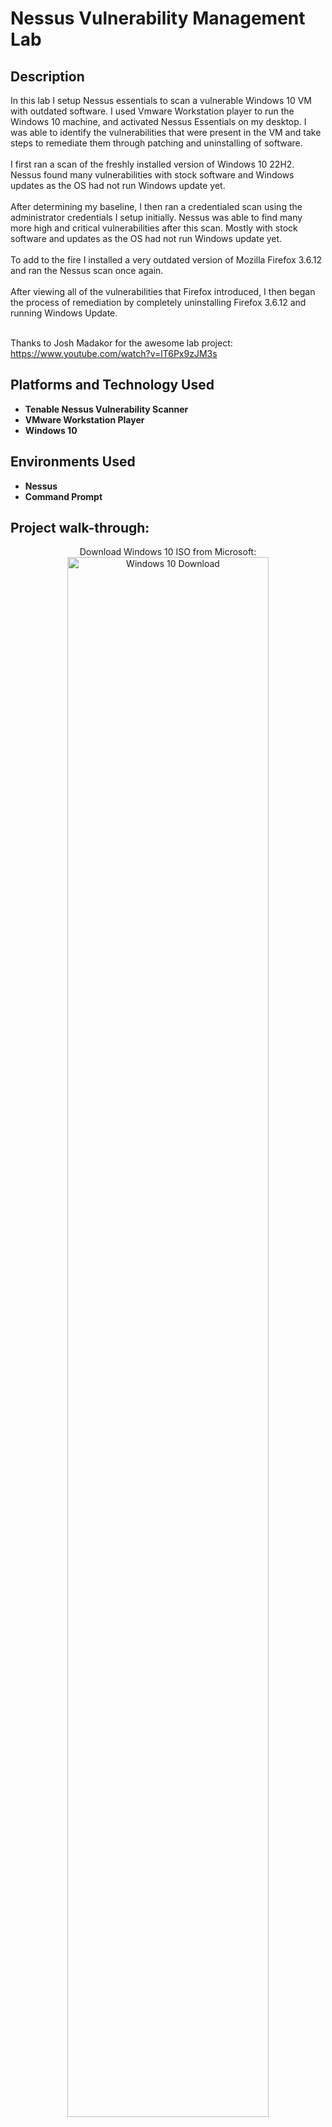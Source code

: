 <h1>Nessus Vulnerability Management Lab</h1>

<!-- ### [YouTube Demonstration](https://youtu.be/7eJexJVCqJo) -->

<h2>Description</h2>
In this lab I setup Nessus essentials to scan a vulnerable Windows 10 VM with outdated software. I used Vmware Workstation player to run the Windows 10 machine, and activated Nessus Essentials on my desktop. I was able to identify the vulnerabilities that were present in the VM and take steps to remediate them through patching and uninstalling of software.
<br/><br/>
I first ran a scan of the freshly installed version of Windows 10 22H2. Nessus found many vulnerabilities with stock software and Windows updates as the OS had not run Windows update yet.
<br/><br/>
After determining my baseline, I then ran a credentialed scan using the administrator credentials I setup initially. Nessus was able to find many more high and critical vulnerabilities after this scan. Mostly with stock software and updates as the OS had not run Windows update yet.
<br/><br/>
To add to the fire I installed a very outdated version of Mozilla Firefox 3.6.12 and ran the Nessus scan once again.
<br/><br/>
After viewing all of the vulnerabilities that Firefox introduced, I then began the process of remediation by completely uninstalling Firefox 3.6.12 and running Windows Update.
<br/><br/>

Thanks to Josh Madakor for the awesome lab project: https://www.youtube.com/watch?v=lT6Px9zJM3s
<br />


<h2>Platforms and Technology Used</h2>

- <b>Tenable Nessus Vulnerability Scanner</b>
- <b>VMware Workstation Player</b>
- <b>Windows 10</b>

<h2>Environments Used </h2>

- <b>Nessus</b>
- <b>Command Prompt</b>

<h2>Project walk-through:</h2>

<p align="center">
Download Windows 10 ISO from Microsoft: <br/>
<img src="https://github.com/ZakJaeb/Nessus-Vuln-Manage/assets/58833790/e28e0618-7907-42f0-b182-25c5f6b0b862" height="80%" width="80%" alt="Windows 10 Download"/>
<br />
<br />
Download and install Tenable Nessus:  <br/>
<img src="https://github.com/ZakJaeb/Nessus-Vuln-Manage/assets/58833790/9a771996-0eee-40f5-a6de-5d75aa7157d1" height="80%" width="80%" alt="Tenable Nessus Download"/>
<br />
<br />
Activate Nessus Essentials with code sent to email:  <br/>
<img src="https://github.com/ZakJaeb/Nessus-Vuln-Manage/assets/58833790/dcfa2f11-7636-4729-b17b-ee1284cf83b9" height="80%" width="80%" alt="Nessus Essentials Activation"/>
<br />
<br />
Initial setup of Windows 10 VM within VMWare Workstation Player:  <br/>
<img src="https://github.com/ZakJaeb/Nessus-Vuln-Manage/assets/58833790/c13efe8a-7cf2-481c-9081-1266cb4fdb9d" height="80%" width="80%" alt="Windows 10 setup"/>
<br />
<br />
Disable Windows Firewall to be able to ping the VM from local machine:  <br/>
<img src="https://github.com/ZakJaeb/Nessus-Vuln-Manage/assets/58833790/df4941c7-6345-48a0-a3e4-03c6d421c957" height="80%" width="80%" alt="Disable Windows Firewall"/>
<br />
<br />
Test ping from local machine to VM:  <br/>
<img src="https://github.com/ZakJaeb/Nessus-Vuln-Manage/assets/58833790/16a1f1d5-bfef-4b30-9878-1f5d8adbea08" height="80%" width="80%" alt="Test Ping"/>
<br />
<br />
Setup basic network scan within Nessus targeting the IP of the VM:  <br/>
<img src="https://github.com/ZakJaeb/Nessus-Vuln-Manage/assets/58833790/0bd12d38-070e-4fe0-83ef-2078143ae627" height="80%" width="80%" alt="Basic network scan"/>
<br />
<br />
Launch scan:  <br/>
<img src="https://github.com/ZakJaeb/Nessus-Vuln-Manage/assets/58833790/52fa3a2f-1c11-4627-bad5-eab1eab1e36b" height="80%" width="80%" alt="Launch scan"/>
<br />
<br />
Go grab a coffee while it runs...  <br/>
<img src="https://github.com/ZakJaeb/Nessus-Vuln-Manage/assets/58833790/5b5e3479-dfec-4a4b-9f9a-0d20599d6c1c" height="80%" width="80%" alt="Coffee Break"/>
<br />
<br />
Minimal vulnerabilities found, mostly Low and Medium:  <br/>
<img src="https://github.com/ZakJaeb/Nessus-Vuln-Manage/assets/58833790/f8cc9504-817f-48ed-a8a0-dabf39305835" height="80%" width="80%" alt="Minimal Vulnerabilities"/>
<br />
<br />
<img src="https://github.com/ZakJaeb/Nessus-Vuln-Manage/assets/58833790/2215b307-806b-490a-8a19-9bde417ef62b" height="80%" width="80%" alt="SMB Signing"/>
<br />
<br />
Scan again, but this time with credentials added:  <br/>
<img src="https://github.com/ZakJaeb/Nessus-Vuln-Manage/assets/58833790/269ed61c-8314-42fa-9d31-28deadcb3b10" height="80%" width="80%" alt="Credentials"/>
<br />
<br />
From 17 to 46 vulnerabilities with credentials:  <br/>
<img src="https://github.com/ZakJaeb/Nessus-Vuln-Manage/assets/58833790/3b3562f7-7bfa-4a61-9e8a-14ad240cc093" height="80%" width="80%" alt="Credential scan vuln"/>
<br />
<br />
Multiple Microsoft Windows which is due to the system not being fully patched:  <br/>
<img src="https://github.com/ZakJaeb/Nessus-Vuln-Manage/assets/58833790/91764340-2c99-4aa0-a83e-8f2ac274c07c" height="80%" width="80%" alt="Windows Vuln"/>
<br />
<br />
<img src="https://github.com/ZakJaeb/Nessus-Vuln-Manage/assets/58833790/565dba83-23a5-4f6a-9fd0-5bb65b3220e4" height="80%" width="80%" alt="Windows vuln"/>
<br />
<br />
<img src="https://github.com/ZakJaeb/Nessus-Vuln-Manage/assets/58833790/52c0094e-c1d7-469b-b12c-76a3c78698e8" height="80%" width="80%" alt="Microsoft Defender"/>
<br />
<br />
Next I installed Mozilla Firefox 3.6.12 (OLD) and ran the credentialed scan again:  <br/>
<img src="https://github.com/ZakJaeb/Nessus-Vuln-Manage/assets/58833790/885081ff-690b-48da-b31d-df95ae22bfbc" height="80%" width="80%" alt="Mozilla Firefox old"/>
<br />
<br />
<img src="https://github.com/ZakJaeb/Nessus-Vuln-Manage/assets/58833790/dd73ed61-875a-4a81-8d56-881e2fa7bcbd" height="80%" width="80%" alt="Nessus Scan again"/>
<br />
<br />
This returned over a hundred Critical vulnerabilities with Firefox:  <br/>
<img src="https://github.com/ZakJaeb/Nessus-Vuln-Manage/assets/58833790/f169aa23-03e0-44a2-bf9c-103992bb52cc" height="80%" width="80%" alt="Mozilla Firefox Critical"/>
<br />
<br />
To remediate, I uninstalled the old version of Firefox and ran Windows updates:  <br/>
<img src="https://github.com/ZakJaeb/Nessus-Vuln-Manage/assets/58833790/1475f924-6ed0-41a4-8916-c10920620f84" height="80%" width="80%" alt="Mozilla Firefox Uninstall"/>
<br />
<br />
I ran the Nessus scan one more time and verified the critical vulnerabilities had been remediated:  <br/>
<img src="https://github.com/ZakJaeb/Nessus-Vuln-Manage/assets/58833790/156c01f2-4c1d-438a-9e17-b57edcda28fd" height="80%" width="80%" alt="Nessus scan remediation"/>
<br />
<br />
